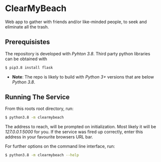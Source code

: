 # ClearMyBeach

Web app to gather with friends and/or like-minded people, to seek and eliminate all the trash.

## Prerequisistes

The repository is developed with *Pyhton 3.8*. Third party python libraries can be obtained with

```sh
$ pip3.8 install flask
```

* **Note**: The repo is likely to build with *Python 3+* versions that are below *Python 3.8*.

## Running The Service

From this roots root directory, run:

```sh
$ python3.8 -m clearmybeach
```

The address to reach, will be prompted on initialization. Most likely it will be *127.0.0.1:5000* for you.
If the service was fired up correctly, enter this address in your favourite browsers URL bar.

For further options on the command line interface, run:

```sh
$ python3.8 -m clearmybeach --help
```
